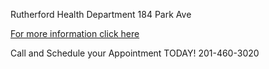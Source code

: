 Rutherford Health Department 184 Park Ave

[For more information click here](/departments/health/2023/03/13/skin-screening)

Call and Schedule your Appointment TODAY! 201-460-3020
